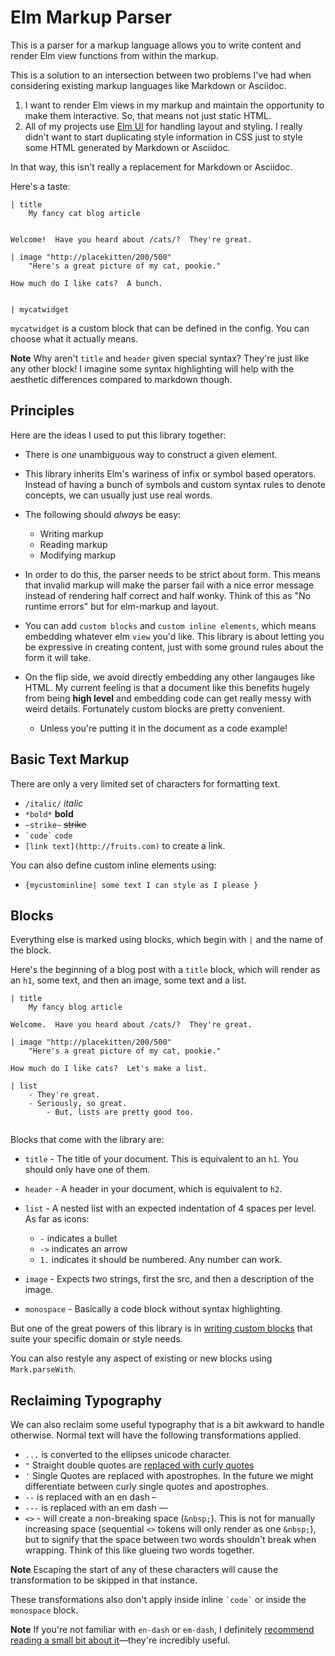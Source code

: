 # Elm Markup Parser

This is a parser for a markup language allows you to write content and render Elm view functions from within the markup.

This is a solution to an intersection between two problems I've had when considering existing markup languages like Markdown or Asciidoc.

1. I want to render Elm views in my markup and maintain the opportunity to make them interactive.  So, that means not just static HTML.
2. All of my projects use [Elm UI](https://package.elm-lang.org/packages/mdgriffith/elm-ui/latest/) for handling layout and styling.  I really didn't want to start duplicating style information in CSS just to style some HTML generated by Markdown or Asciidoc.

In that way, this isn't really a replacement for Markdown or Asciidoc.

Here's a taste:

```
| title
    My fancy cat blog article


Welcome!  Have you heard about /cats/?  They're great.

| image "http://placekitten/200/500"
    "Here's a great picture of my cat, pookie."

How much do I like cats?  A bunch.


| mycatwidget

```

`mycatwidget` is a custom block that can be defined in the config.  You can choose what it actually means.

**Note** Why aren't `title` and `header` given special syntax? They're just like any other block!  I imagine some syntax highlighting will help with the aesthetic differences compared to markdown though.

## Principles

Here are the ideas I used to put this library together:

- There is _one_ unambiguous way to construct a given element.

- This library inherits Elm's wariness of infix or symbol based operators.  Instead of having a bunch of symbols and custom syntax rules to denote concepts, we can usually just use real words.

- The following should _always_ be easy:

  - Writing markup
  - Reading markup
  - Modifying markup

- In order to do this, the parser needs to be strict about form.  This means that invalid markup will make the parser fail with a nice error message instead of rendering half correct and half wonky.  Think of this as "No runtime errors" but for elm-markup and layout.

- You can add `custom blocks` and `custom inline elements`, which means embedding whatever elm `view` you'd like. This library is about letting you be expressive in creating content, just with some ground rules about the form it will take.

- On the flip side, we avoid directly embedding any other langauges like HTML. My current feeling is that a document like this benefits hugely from being **high level** and embedding code can get really messy with weird details. Fortunately custom blocks are pretty convenient.

    - Unless you're putting it in the document as a code example!



## Basic Text Markup

There are only a very limited set of characters for formatting text.

- `/italic/` _italic_
- `*bold*` **bold**
- `~strike~` ~~strike~~
- `` `code` `` `code`
- `[link text](http://fruits.com)` to create a link.

You can also define custom inline elements using:

- `{mycustominline| some text I can style as I please }`


## Blocks

Everything else is marked using blocks, which begin with `|` and the name of the block.

Here's the beginning of a blog post with a `title` block, which will render as an `h1`, some text, and then an image, some text and a list.

```
| title
    My fancy blog article

Welcome.  Have you heard about /cats/?  They're great.

| image "http://placekitten/200/500"
    "Here's a great picture of my cat, pookie."

How much do I like cats?  Let's make a list.

| list
    - They're great.
    - Seriously, so great.
        - But, lists are pretty good too.


```


Blocks that come with the library are:

- `title` - The title of your document.  This is equivalent to an `h1`.  You should only have one of them.
- `header` - A header in your document, which is equivalent to `h2`.
- `list` - A nested list with an expected indentation of 4 spaces per level. As far as icons:
  - `-` indicates a bullet
  - `->` indicates an arrow
  - `1.` indicates it should be numbered.  Any number can work.

- `image` - Expects two strings, first the src, and then a description of the image.
- `monospace` - Basically a code block without syntax highlighting.

But one of the great powers of this library is in [writing custom blocks](https://package.elm-lang.org/packages/mdgriffith/elm-markup/latest/Mark-Custom) that suite your specific domain or style needs.

You can also restyle any aspect of existing or new blocks using `Mark.parseWith`.


## Reclaiming Typography

We can also reclaim some useful typography that is a bit awkward to handle otherwise.  Normal text will have the following transformations applied.

- `...` is converted to the ellipses unicode character.
- `"` Straight double quotes are [replaced with curly quotes](https://practicaltypography.com/straight-and-curly-quotes.html)
- `'` Single Quotes are replaced with apostrophes.  In the future we might differentiate between curly single quotes and apostrophes.
- `--` is replaced with an en dash –
- `---` is replaced with an em dash —
- `<>` - will create a non-breaking space (`&nbsp;`).  This is not for manually increasing space (sequential `<>` tokens will only render as one `&nbsp;`), but to signify that the space between two words shouldn't break when wrapping.  Think of this like glueing two words together.

**Note** Escaping the start of any of these characters will cause the transformation to be skipped in that instance.

These transformations also don't apply inside inline `` `code` `` or inside the `monospace` block.

**Note** If you're not familiar with `en-dash` or `em-dash`, I definitely [recommend reading a small bit about it](https://practicaltypography.com/hyphens-and-dashes.html)—they're incredibly useful.



